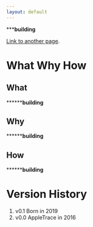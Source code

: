 ```yaml
---
layout: default
---
```



*****building**

[Link to another page](./another-page).


# What Why How


## What

********building**

## Why 

********building**

## How

********building**

# Version History


1. v0.1 Born in 2019
1. v0.0 AppleTrace in 2016


